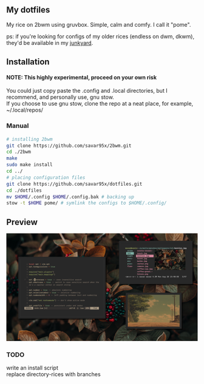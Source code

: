 ## My dotfiles
My rice on 2bwm using gruvbox. Simple, calm and comfy. I call it "pome".

ps:
if you're looking for configs of my older rices (endless on dwm, dkwm), they'd be available in my [junkyard](https://github.com/savar95x/junkyard).

## Installation

#### NOTE: This highly experimental, proceed on your own risk

You could just copy paste the .config and .local directories, but I recommend, and personally use, gnu stow.<br>
If you choose to use gnu stow, clone the repo at a neat place, for example, ~/.local/repos/

### Manual


```bash
# installing 2bwm
git clone https://github.com/savar95x/2bwm.git
cd ./2bwm
make
sudo make install
cd ../
# placing configuration files
git clone https://github.com/savar95x/dotfiles.git
cd ./dotfiles
mv $HOME/.config $HOME/.config.bak # backing up
stow -t $HOME pome/ # symlink the configs to $HOME/.config/
```

## Preview
<img src=.assets/pome.png />

### TODO
write an install script<br>
replace directory-rices with branches

